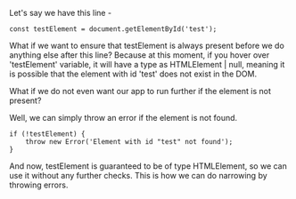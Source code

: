 Let's say we have this line -

    const testElement = document.getElementById('test');

What if we want to ensure that testElement is always present before we do anything else after this line? Because at this moment, if you hover over 'testElement' variable, it will have a type as HTMLElement | null, meaning it is possible that the element with id 'test' does not exist in the DOM.

What if we do not even want our app to run further if the element is not present?

Well, we can simply throw an error if the element is not found.

    if (!testElement) {
        throw new Error('Element with id "test" not found');
    }

And now, testElement is guaranteed to be of type HTMLElement, so we can use it without any further checks. This is how we can do narrowing by throwing errors.